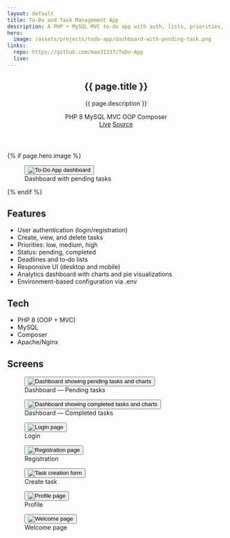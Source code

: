 ```yaml
---
layout: default
title: To‑Do and Task Management App
description: A PHP + MySQL MVC to‑do app with auth, lists, priorities, deadlines, and analytics.
hero:
  image: /assets/projects/todo-app/dashboard-with-pending-task.png
links:
  repo: https://github.com/max31337/ToDo-App
  live:
---
```


<section class="space-y-10">
  <header class="space-y-4">
    <div>
      <h1 class="text-3xl font-semibold tracking-tight">{{ page.title }}</h1>
      <p class="text-muted-foreground max-w-2xl">{{ page.description }}</p>
    </div>
    <div class="flex flex-wrap items-center gap-2 text-[11px]">
      <span class="rounded-full border border-border px-2 py-0.5 bg-secondary/40">PHP 8</span>
      <span class="rounded-full border border-border px-2 py-0.5 bg-secondary/40">MySQL</span>
      <span class="rounded-full border border-border px-2 py-0.5 bg-secondary/40">MVC</span>
      <span class="rounded-full border border-border px-2 py-0.5 bg-secondary/40">OOP</span>
      <span class="rounded-full border border-border px-2 py-0.5 bg-secondary/40">Composer</span>
    </div>
    <div class="flex gap-3 text-xs">
      <a class="rounded-md border border-border px-3 py-1 hover:bg-secondary {% unless page.links.live %}pointer-events-none opacity-50{% endunless %}" href="{{ page.links.live }}">Live</a>
      <a class="rounded-md border border-border px-3 py-1 hover:bg-secondary" href="{{ page.links.repo }}" target="_blank" rel="noopener">Source</a>
    </div>
  </header>

  {% if page.hero.image %}
  <figure class="rounded-lg border border-border overflow-hidden">
    <button type="button" class="project-img-btn" data-img="{{ page.hero.image | relative_url }}" aria-label="View image">
      <img class="w-full" src="{{ page.hero.image | relative_url }}" alt="To‑Do App dashboard" />
    </button>
    <figcaption class="px-4 py-2 text-xs text-muted-foreground border-t border-border">Dashboard with pending tasks</figcaption>
  </figure>
  {% endif %}

  <div class="grid gap-6 md:grid-cols-2">
    <article class="rounded-lg border border-border p-4">
      <h2 class="font-medium mb-2">Features</h2>
      <ul class="list-disc pl-5 text-sm space-y-1 text-muted-foreground">
        <li>User authentication (login/registration)</li>
        <li>Create, view, and delete tasks</li>
        <li>Priorities: low, medium, high</li>
        <li>Status: pending, completed</li>
        <li>Deadlines and to‑do lists</li>
        <li>Responsive UI (desktop and mobile)</li>
        <li>Analytics dashboard with charts and pie visualizations</li>
        <li>Environment-based configuration via .env</li>
      </ul>
    </article>
    <article class="rounded-lg border border-border p-4">
      <h2 class="font-medium mb-2">Tech</h2>
      <ul class="list-disc pl-5 text-sm space-y-1 text-muted-foreground">
        <li>PHP 8 (OOP + MVC)</li>
        <li>MySQL</li>
        <li>Composer</li>
        <li>Apache/Nginx</li>
      </ul>
    </article>
  </div>

  <div class="space-y-3">
    <h2 class="font-medium">Screens</h2>
  <div class="grid gap-4 md:grid-cols-2 cv-auto">
      <figure class="rounded-lg border border-border overflow-hidden">
        <button type="button" class="project-img-btn" data-img="{{ '/assets/projects/todo-app/dashboard-with-pending-task.png' | relative_url }}" aria-label="View image">
          <img class="w-full" src="{{ '/assets/projects/todo-app/dashboard-with-pending-task.png' | relative_url }}" alt="Dashboard showing pending tasks and charts" loading="lazy" decoding="async" fetchpriority="low" sizes="(min-width:768px) 50vw, 100vw" />
        </button>
        <figcaption class="px-4 py-2 text-xs text-muted-foreground border-t border-border">Dashboard — Pending tasks</figcaption>
      </figure>
      <figure class="rounded-lg border border-border overflow-hidden">
        <button type="button" class="project-img-btn" data-img="{{ '/assets/projects/todo-app/dashboard-with-completed-task.png' | relative_url }}" aria-label="View image">
          <img class="w-full" src="{{ '/assets/projects/todo-app/dashboard-with-completed-task.png' | relative_url }}" alt="Dashboard showing completed tasks and charts" loading="lazy" decoding="async" fetchpriority="low" sizes="(min-width:768px) 50vw, 100vw" />
        </button>
        <figcaption class="px-4 py-2 text-xs text-muted-foreground border-t border-border">Dashboard — Completed tasks</figcaption>
      </figure>
      <figure class="rounded-lg border border-border overflow-hidden">
        <button type="button" class="project-img-btn" data-img="{{ '/assets/projects/todo-app/login-page.png' | relative_url }}" aria-label="View image">
          <img class="w-full" src="{{ '/assets/projects/todo-app/login-page.png' | relative_url }}" alt="Login page" loading="lazy" decoding="async" fetchpriority="low" sizes="(min-width:768px) 50vw, 100vw" />
        </button>
        <figcaption class="px-4 py-2 text-xs text-muted-foreground border-t border-border">Login</figcaption>
      </figure>
      <figure class="rounded-lg border border-border overflow-hidden">
        <button type="button" class="project-img-btn" data-img="{{ '/assets/projects/todo-app/registration-page.png' | relative_url }}" aria-label="View image">
          <img class="w-full" src="{{ '/assets/projects/todo-app/registration-page.png' | relative_url }}" alt="Registration page" loading="lazy" decoding="async" fetchpriority="low" sizes="(min-width:768px) 50vw, 100vw" />
        </button>
        <figcaption class="px-4 py-2 text-xs text-muted-foreground border-t border-border">Registration</figcaption>
      </figure>
      <figure class="rounded-lg border border-border overflow-hidden">
        <button type="button" class="project-img-btn" data-img="{{ '/assets/projects/todo-app/task-creation-form.png' | relative_url }}" aria-label="View image">
          <img class="w-full" src="{{ '/assets/projects/todo-app/task-creation-form.png' | relative_url }}" alt="Task creation form" loading="lazy" decoding="async" fetchpriority="low" sizes="(min-width:768px) 50vw, 100vw" />
        </button>
        <figcaption class="px-4 py-2 text-xs text-muted-foreground border-t border-border">Create task</figcaption>
      </figure>
      <figure class="rounded-lg border border-border overflow-hidden">
        <button type="button" class="project-img-btn" data-img="{{ '/assets/projects/todo-app/profile-page.png' | relative_url }}" aria-label="View image">
          <img class="w-full" src="{{ '/assets/projects/todo-app/profile-page.png' | relative_url }}" alt="Profile page" loading="lazy" decoding="async" fetchpriority="low" sizes="(min-width:768px) 50vw, 100vw" />
        </button>
        <figcaption class="px-4 py-2 text-xs text-muted-foreground border-t border-border">Profile</figcaption>
      </figure>
      <figure class="rounded-lg border border-border overflow-hidden md:col-span-2">
        <button type="button" class="project-img-btn" data-img="{{ '/assets/projects/todo-app/welcome-page.png' | relative_url }}" aria-label="View image">
          <img class="w-full" src="{{ '/assets/projects/todo-app/welcome-page.png' | relative_url }}" alt="Welcome page" loading="lazy" decoding="async" fetchpriority="low" sizes="100vw" />
        </button>
        <figcaption class="px-4 py-2 text-xs text-muted-foreground border-t border-border">Welcome page</figcaption>
      </figure>
    </div>
  </div>
</section>
